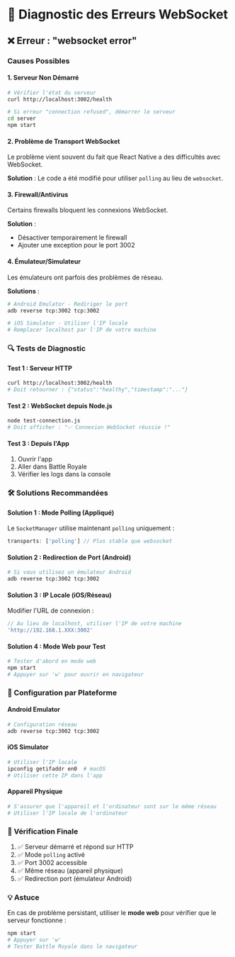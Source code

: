 # 🔧 Diagnostic des Erreurs WebSocket

## ❌ Erreur : "websocket error"

### Causes Possibles

#### 1. **Serveur Non Démarré**
```bash
# Vérifier l'état du serveur
curl http://localhost:3002/health

# Si erreur "connection refused", démarrer le serveur
cd server
npm start
```

#### 2. **Problème de Transport WebSocket**
Le problème vient souvent du fait que React Native a des difficultés avec WebSocket.

**Solution** : Le code a été modifié pour utiliser `polling` au lieu de `websocket`.

#### 3. **Firewall/Antivirus**
Certains firewalls bloquent les connexions WebSocket.

**Solution** :
- Désactiver temporairement le firewall
- Ajouter une exception pour le port 3002

#### 4. **Émulateur/Simulateur**
Les émulateurs ont parfois des problèmes de réseau.

**Solutions** :
```bash
# Android Emulator - Rediriger le port
adb reverse tcp:3002 tcp:3002

# iOS Simulator - Utiliser l'IP locale
# Remplacer localhost par l'IP de votre machine
```

### 🔍 Tests de Diagnostic

#### Test 1 : Serveur HTTP
```bash
curl http://localhost:3002/health
# Doit retourner : {"status":"healthy","timestamp":"..."}
```

#### Test 2 : WebSocket depuis Node.js
```bash
node test-connection.js
# Doit afficher : "✅ Connexion WebSocket réussie !"
```

#### Test 3 : Depuis l'App
1. Ouvrir l'app
2. Aller dans Battle Royale
3. Vérifier les logs dans la console

### 🛠️ Solutions Recommandées

#### Solution 1 : Mode Polling (Appliqué)
Le `SocketManager` utilise maintenant `polling` uniquement :
```javascript
transports: ['polling'] // Plus stable que websocket
```

#### Solution 2 : Redirection de Port (Android)
```bash
# Si vous utilisez un émulateur Android
adb reverse tcp:3002 tcp:3002
```

#### Solution 3 : IP Locale (iOS/Réseau)
Modifier l'URL de connexion :
```javascript
// Au lieu de localhost, utiliser l'IP de votre machine
'http://192.168.1.XXX:3002'
```

#### Solution 4 : Mode Web pour Test
```bash
# Tester d'abord en mode web
npm start
# Appuyer sur 'w' pour ouvrir en navigateur
```

### 📱 Configuration par Plateforme

#### Android Emulator
```bash
# Configuration réseau
adb reverse tcp:3002 tcp:3002
```

#### iOS Simulator
```bash
# Utiliser l'IP locale
ipconfig getifaddr en0  # macOS
# Utiliser cette IP dans l'app
```

#### Appareil Physique
```bash
# S'assurer que l'appareil et l'ordinateur sont sur le même réseau
# Utiliser l'IP locale de l'ordinateur
```

### 🚨 Vérification Finale

1. ✅ Serveur démarré et répond sur HTTP
2. ✅ Mode `polling` activé
3. ✅ Port 3002 accessible
4. ✅ Même réseau (appareil physique)
5. ✅ Redirection port (émulateur Android)

### 💡 Astuce

En cas de problème persistant, utiliser le **mode web** pour vérifier que le serveur fonctionne :
```bash
npm start
# Appuyer sur 'w'
# Tester Battle Royale dans le navigateur
```
